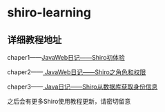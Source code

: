# shiro-learning

## 详细教程地址
chaper1——[JavaWeb日记——Shiro初体验](http://blog.csdn.net/qq_32198277/article/details/70257444)

chaper2——[ JavaWeb日记——Shiro之角色和权限 ](http://blog.csdn.net/qq_32198277/article/details/70344829)

chaper3——[ Java日记——Shiro从数据库获取身份信息 ](http://blog.csdn.net/qq_32198277/article/details/70770107)


之后会有更多Shiro使用教程更新，请密切留意

